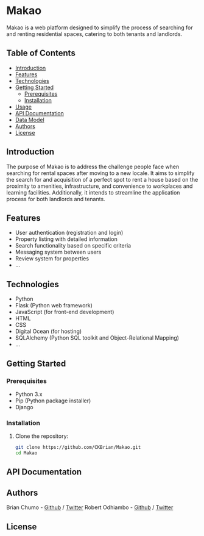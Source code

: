 # Makao

Makao is a web platform designed to simplify the process of searching for and renting residential spaces, catering to both tenants and landlords.

## Table of Contents

- [Introduction](#introduction)
- [Features](#features)
- [Technologies](#technologies)
- [Getting Started](#getting-started)
  - [Prerequisites](#prerequisites)
  - [Installation](#installation)
- [Usage](#usage)
- [API Documentation](#api-documentation)
- [Data Model](#data-model)
- [Authors](#authors)
- [License](#license)

## Introduction

The purpose of Makao is to address the challenge people face when searching for rental spaces after moving to a new locale. It aims to simplify the search for and acquisition of a perfect spot to rent a house based on the proximity to amenities, infrastructure, and convenience to workplaces and learning facilities. Additionally, it intends to streamline the application process for both landlords and tenants.

## Features

- User authentication (registration and login)
- Property listing with detailed information
- Search functionality based on specific criteria
- Messaging system between users
- Review system for properties
- ...

## Technologies

- Python
- Flask (Python web framework)
- JavaScript (for front-end development)
- HTML
- CSS
- Digital Ocean (for hosting)
- SQLAlchemy (Python SQL toolkit and Object-Relational Mapping)
- ...

## Getting Started

### Prerequisites

- Python 3.x
- Pip (Python package installer)
- Django

### Installation

1. Clone the repository:

   ```bash
   git clone https://github.com/CKBrian/Makao.git
   cd Makao
   ```

## API Documentation

## Authors
Brian Chumo - [Github](https://github.com/CKBrian) / [Twitter](https://twitter.com/Brianchumo10032)
Robert Odhiambo - [Github](https://github.com/RobertOdhiz) / [Twitter](https://twitter.com/)

## License

